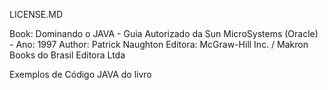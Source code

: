 LICENSE.MD

Book: Dominando o JAVA - Guia Autorizado da Sun MicroSystems (Oracle) - Ano: 1997
Author: Patrick Naughton 
Editora: McGraw-Hill Inc. / Makron Books do Brasil Editora Ltda

Exemplos de Código JAVA do livro

